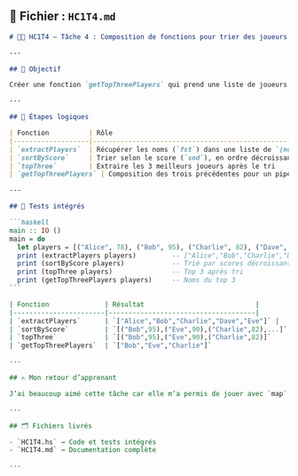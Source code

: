 ## 📘 Fichier : `HC1T4.md`

````md
# 🧑‍💻 HC1T4 — Tâche 4 : Composition de fonctions pour trier des joueurs

---

## 🧩 Objectif

Créer une fonction `getTopThreePlayers` qui prend une liste de joueurs avec scores, trie par score décroissant, extrait les trois premiers, et renvoie uniquement les noms.

---

## 🧠 Étapes logiques

| Fonction          | Rôle                                                                 |
|-------------------|----------------------------------------------------------------------|
| `extractPlayers`  | Récupérer les noms (`fst`) dans une liste de `(nom, score)`          |
| `sortByScore`     | Trier selon le score (`snd`), en ordre décroissant                   |
| `topThree`        | Extraire les 3 meilleurs joueurs après le tri                        |
| `getTopThreePlayers` | Composition des trois précédentes pour un pipeline clair           |

---

## 🧪 Tests intégrés

```haskell
main :: IO ()
main = do
  let players = [("Alice", 78), ("Bob", 95), ("Charlie", 82), ("Dave", 67), ("Eve", 90)]
  print (extractPlayers players)         -- ["Alice","Bob","Charlie","Dave","Eve"]
  print (sortByScore players)            -- Trié par scores décroissants
  print (topThree players)               -- Top 3 après tri
  print (getTopThreePlayers players)     -- Noms du top 3
```

| Fonction              | Résultat                            |
|-----------------------|-------------------------------------|
| `extractPlayers`      | `["Alice","Bob","Charlie","Dave","Eve"]` |
| `sortByScore`         | `[("Bob",95),("Eve",90),("Charlie",82),...]` |
| `topThree`            | `[("Bob",95),("Eve",90),("Charlie",82)]`    |
| `getTopThreePlayers`  | `["Bob","Eve","Charlie"]`                    |

---

## ✍️ Mon retour d’apprenant

J’ai beaucoup aimé cette tâche car elle m’a permis de jouer avec `map`, `take`, `sortBy`, `comparing`, et surtout de **composer** des fonctions pour construire un pipeline lisible et efficace. Le fait que `getTopThreePlayers` soit purement déclaratif est très satisfaisant à lire. Le typage fait tout le travail, et les étapes sont claires.

---

## 🗂️ Fichiers livrés

- `HC1T4.hs` → Code et tests intégrés
- `HC1T4.md` → Documentation complète

---
